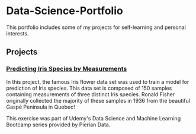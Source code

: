 # Data-Science-Portfolio
This portfolio includes some of my projects for self-learning and personal interests.

## Projects

### [Predicting Iris Species by Measurements](https://github.com/Liaotimo/Gaspe-Iris-Classification-Project)
In this project, the famous Iris flower data set was used to train a model for prediction of Iris species. This data set is composed of 150 samples containing measurements of three distinct Iris species. Ronald Fisher originally collected the majority of these samples in 1936 from the beautiful Gaspé Peninsula in Quebec!

This exercise was part of Udemy's Data Science and Machine Learning Bootcamp series provided by Pierian Data.
